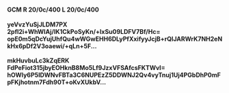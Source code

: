 #### GCM R 20/0c/400 L 20/0c/400
**yeVvzYuSjJLDM7PX**<br/>**2pfl2i+WhWIAj/lK1CkPoSyKn/+lxSu09LDFV7Bf/Hc=**<br/>**opE0m5qDcYujUhfQu4wWGwEHH6DLyPfXxifyyJcjB+rQIJARWrK7NH2eNkHx6pDf2V3oaewi/+qLn+5F...**<br/><br/>
**mkHuvbuLc3kZqERK**<br/>**FdPeFiot315jbyEOHknB8Mo5Lf9JzxVFSAfcsFKTWvI=**<br/>**hOWly6P5IDWNvFBTa3C6NUPEzZ5DDWNJ2Qv4vyTnuj1Uj4PGbDhP0mFpFKjhotnm7Fdh90T+oKvXUkbV...**